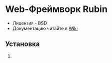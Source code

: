 # Web-Фреймворк Rubin #


* Лицензия - BSD
* Документацию читайте в [Wiki](https://bitbucket.org/darij/rubin/wiki/Home)


## Установка

1. 